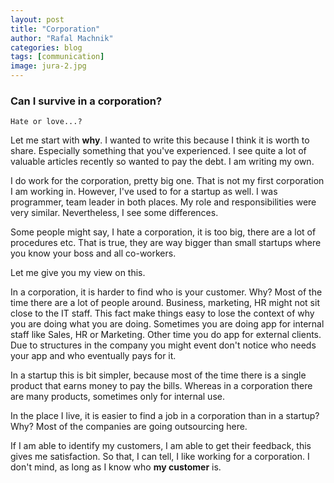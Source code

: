 ```yaml
---
layout: post
title: "Corporation"
author: "Rafal Machnik"
categories: blog
tags: [communication]
image: jura-2.jpg
---
```

### Can I survive in a corporation?

`Hate or love...?`

Let me start with **why**. 
I wanted to write this because I think it is worth to share. Especially something that you've experienced.
I see quite a lot of valuable articles recently so wanted to pay the debt. I am writing my own.

I do work for the corporation, pretty big one. That is not my first corporation I am working in. 
However, I've used to for a startup as well. I was programmer, team leader in both places. 
My role and responsibilities were very similar. Nevertheless, I see some differences.

Some people might say, I hate a corporation, it is too big, there are a lot of procedures etc. That is true, they are
way bigger than small startups where you know your boss and all co-workers. 

Let me give you my view on this.

In a corporation, it is harder to find who is your customer. Why? Most of the time there are a lot of people around.
Business, marketing, HR might not sit close to the IT staff. This fact make things easy to lose the context of why 
you are doing what you are doing.
Sometimes you are doing app for internal staff like Sales, HR or Marketing. Other time you do app for external clients.
Due to structures in the company you might event don't notice who needs your app and who eventually pays for it.

In a startup this is bit simpler, because most of the time there is a single product that earns money to pay the bills. 
Whereas in a corporation there are many products, sometimes only for internal use.

In the place I live, it is easier to find a job in a corporation than in a startup? Why? Most of the companies are going 
outsourcing here.

If I am able to identify my customers, I am able to get their feedback, this gives me satisfaction.
So that, I can tell, I like working for a corporation. I don't mind, as long as I know who **my customer** is.